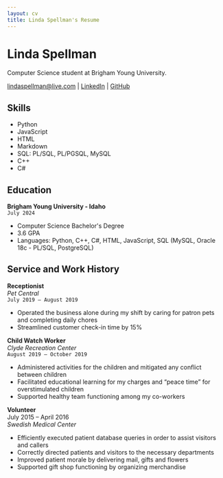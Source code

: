 ```yaml
---
layout: cv
title: Linda Spellman's Resume
---
```

# Linda Spellman
Computer Science student at Brigham Young University.

<div id="webaddress">
<a href="lindaspellman@live.com">lindaspellman@live.com</a>
| <a href="https://www.linkedin.com/in/linda-spellman-760676182/">LinkedIn</a>
| <a href="https://github.com/lindaspellman">GitHub</a>
</div>

<!-- https://www.monique.tech/the-art-of-markdown -->

## Skills

- Python
- JavaScript
- HTML
- Markdown
- SQL: PL/SQL, PL/PGSQL, MySQL
- C++
- C#

## Education
                                     
__Brigham Young University - Idaho__  
`July 2024`  
- Computer Science Bachelor's Degree
- 3.6 GPA
- Languages: Python, C++, C#, HTML, JavaScript, SQL (MySQL, Oracle 18c - PL/SQL, PostgreSQL)

## Service and Work History
__Receptionist__  
*Pet Central*  
`July 2019 – August 2019`
- Operated the business alone during my shift by caring for patron pets and completing daily chores
- Streamlined customer check-in time by 15%

__Child Watch Worker__   
*Clyde Recreation Center*  
`August 2019 – October 2019` 
- Administered activities for the children and mitigated any conflict between children
- Facilitated educational learning for my charges and “peace time” for overstimulated children
- Supported healthy team functioning among my co-workers
		 
__Volunteer__  
July 2015 – April 2016  
*Swedish Medical Center*
- Efficiently executed patient database queries in order to assist visitors and callers
- Correctly directed patients and visitors to the necessary departments
- Improved patient morale by delivering mail, gifts and flowers
- Supported gift shop functioning by organizing merchandise 


<!-- ### Footer

Last updated: May 2013 -->


